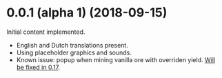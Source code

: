 # 0.0.1 (alpha 1) (2018-09-15)

Initial content implemented.
* English and Dutch translations present.
* Using placeholder graphics and sounds.
* Known issue: popup when mining vanilla ore with overriden yield. [Will be fixed in 0.17](https://forums.factorio.com/viewtopic.php?f=25&t=62285).
